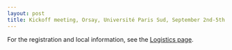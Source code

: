 ```yaml
---
layout: post
title: Kickoff meeting, Orsay, Université Paris Sud, September 2nd-5th of 2015
---
```



For the registration and local information, see the [Logistics
page](/meetings/2015-09-02-Kickoff/logistics).
